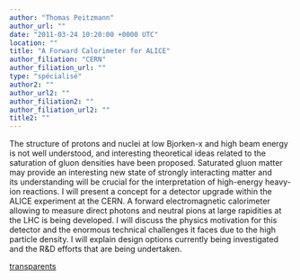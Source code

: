 ```yaml
---
author: "Thomas Peitzmann"
author_url: ""
date: "2011-03-24 10:20:00 +0000 UTC"
location: ""
title: "A Forward Calorimeter for ALICE"
author_filiation: "CERN"
author_filiation_url: ""
type: "spécialisé"
author2: ""
author_url2: ""
author_filiation2: ""
author_filiation_url2: ""
title2: ""
---
```

The structure of protons and nuclei at low Bjorken-x and high beam energy is not well understood, and interesting theoretical ideas related to the saturation of gluon densities have been proposed. Saturated gluon matter may provide an interesting new state of strongly interacting matter and its understanding will be crucial for the interpretation of high-energy heavy-ion reactions. I will present a concept for a detector upgrade within the ALICE experiment at the CERN. A forward electromagnetic calorimeter allowing to measure direct photons and neutral pions at large rapidities at the LHC is being developed. I will discuss the physics motivation for this detector and the enormous technical challenges it faces due to the high particle density. I will explain design options currently being investigated and the R&amp;D efforts that are being undertaken.

[transparents](images/Communication/seminaires/ThomasPeitzmann.pdf)
